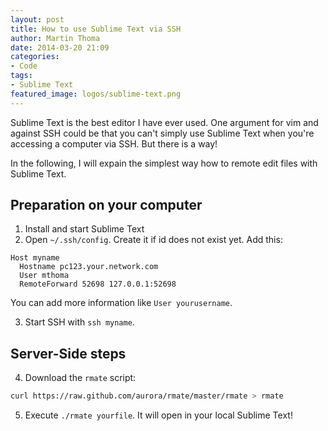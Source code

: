 ```yaml
---
layout: post
title: How to use Sublime Text via SSH
author: Martin Thoma
date: 2014-03-20 21:09
categories:
- Code
tags:
- Sublime Text
featured_image: logos/sublime-text.png
---
```


Sublime Text is the best editor I have ever used. One argument for vim and against
SSH could be that you can't simply use Sublime Text when you're accessing a
computer via SSH. But there is a way!

In the following, I will expain the simplest way how to remote edit files with
Sublime Text.

## Preparation on your computer

1. Install and start Sublime Text
2. Open `~/.ssh/config`. Create it if id does not exist yet. Add this:

```text
Host myname
  Hostname pc123.your.network.com
  User mthoma
  RemoteForward 52698 127.0.0.1:52698
```

You can add more information like `User yourusername`.

3. Start SSH with `ssh myname`.

## Server-Side steps

4. Download the `rmate` script:

```bash
curl https://raw.github.com/aurora/rmate/master/rmate > rmate
```

5. Execute `./rmate yourfile`. It will open in your local Sublime Text!